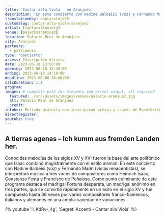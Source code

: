 ```yaml
---
title: 'Cantar alla Viola	en Aranjuez'
description: 'En este concierto con Nadine Balbeisi (voz) y Fernando Marín (violas renacentistas), se interpretará música a tres voces de compositores como Heinrich Isaac, Constanzo Festa y Francisco de Peñalosa.'
translationKey: cantarviola23
customSlug: cantar-alla-viola-aranjuez
artist: [cantarallaviola]
venue: [palacioaranjuez]
location: Palacio Real de Aranjuez
city: Aranjuez
partners:
  - patrimonio
type: 'Concierto'
access: Inscripción directa
date: 2023-06-10 13:00:00
opening: 2023-06-10 12:30:00
ending: 2023-06-10 14:10:00
deadline: 2023-06-08 10:00:00
calcDuration: 1.1
program:
images: # complete path for eleventy img srcset output, alt required
  featured: ./src/assets/images/venues/palacio-aranjuez.jpg
  alt: Palacio Real de Aranjuez
  credit:
infobox: Entrada gratuita con inscripción previa a través de Eventbrite.
directregister:
youtube: true
---
```


## A tierras agenas – Ich kumm aus fremden Landen her.

Conocidas melodías de los siglos XV y XVI fueron la base del arte polifónico que Isaac combinó magistralmente con el estilo alemán. En este concierto con Nadine Balbeisi (voz) y Fernando Marín (violas renacentistas), se interpretará música a tres voces de compositores como Heinrich Isaac, Constanzo Festa y Francisco de Peñalosa. Como punto culminante de este programa destaca el madrigal Fortuna desperata, un madrigal anónimo en tres partes, que se convirtió rápidamente en un éxito en el siglo XV y fue compuesto hasta 36 veces por varios compositores franco-flamencos, italianos y alemanes en una amplia variedad de variaciones.

{% youtube 'II_KdRv-_4g', 'Segreti Accenti - Cantar alla Viola' %}
